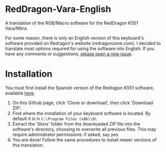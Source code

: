# RedDragon-Vara-English
A translation of the RGB/Macro software for the RedDragon K551 Vara/Mitra.

For some reason, there is only an English version of this keyboard's software provided on Redragon's website (redragonzone.com). I decided to translate most options required for using the software into English. If you have any comments or suggestions, [please open a new issue](https://github.com/CakeLancelot/RedDragon-Vara-English/issues/new).
# Installation
You must first install the Spanish version of the Redragon K551 software, available [here](https://www.redragonzone.com/pages/download).
1. On this Github page, click 'Clone or download', then click 'Download ZIP'.
2. Find where the installation of your keyboard software is located. By default it is in ``C:\Program Files (x86)\0\``
3. Extract the 'Skins' folder from the downloaded ZIP file into the software's directory, choosing to overwrite all previous files. This may require administrator permissions: if asked, say yes.
4. You are done! Follow the same procedures to install newer versions of this translation.
